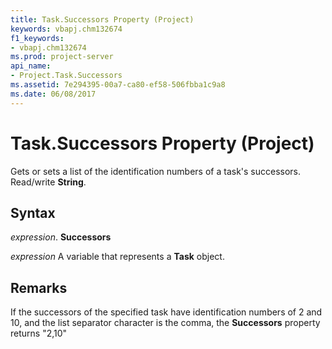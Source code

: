 ```yaml
---
title: Task.Successors Property (Project)
keywords: vbapj.chm132674
f1_keywords:
- vbapj.chm132674
ms.prod: project-server
api_name:
- Project.Task.Successors
ms.assetid: 7e294395-00a7-ca80-ef58-506fbba1c9a8
ms.date: 06/08/2017
---
```



# Task.Successors Property (Project)

Gets or sets a list of the identification numbers of a task's successors. Read/write **String**.


## Syntax

 _expression_. **Successors**

 _expression_ A variable that represents a **Task** object.


## Remarks

If the successors of the specified task have identification numbers of 2 and 10, and the list separator character is the comma, the **Successors** property returns "2,10"


